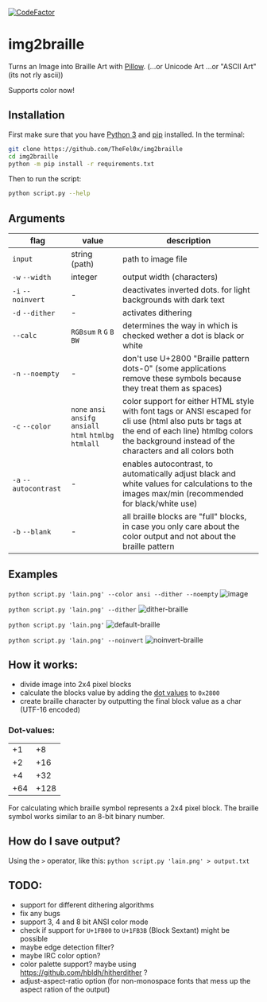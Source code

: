 [![CodeFactor](https://www.codefactor.io/repository/github/thefel0x/img2braille/badge/main)](https://www.codefactor.io/repository/github/thefel0x/img2braille/overview/main)
# img2braille
Turns an Image into Braille Art with [Pillow](https://python-pillow.org/). (...or Unicode Art ...or "ASCII Art" (its not rly ascii))

Supports color now!

## Installation
First make sure that you have [Python 3](https://www.python.org/downloads/) and [pip](https://pip.pypa.io/en/stable/installation/) installed.
In the terminal:
```bash
git clone https://github.com/TheFel0x/img2braille
cd img2braille
python -m pip install -r requirements.txt
```
Then to run the script:
```bash
python script.py --help
```

## Arguments
|flag|value|description|
|--|--|--|
| `input` | string (path) | path to image file |
| `-w` `--width` | integer | output width (characters) |
| `-i` `--noinvert` | - | deactivates inverted dots. for light backgrounds with dark text |
| `-d` `--dither` | - | activates dithering |
| `--calc` | `RGBsum` `R` `G` `B` `BW` | determines the way in which is checked wether a dot is black or white |
| `-n` `--noempty` | - | don\'t use U+2800 "Braille pattern dots-0" (some applications remove these symbols because they treat them as spaces) |
| `-c` `--color` | `none` `ansi` `ansifg` `ansiall` `html` `htmlbg` `htmlall` | color support for either HTML style with font tags or ANSI escaped for cli use (html also puts br tags at the end of each line) htmlbg colors the background instead of the characters and all colors both |
| `-a` `--autocontrast` | - | enables autocontrast, to automatically adjust black and white values for calculations to the images max/min (recommended for black/white use) |
| `-b` `--blank` | - | all braille blocks are "full" blocks, in case you only care about the color output and not about the braille pattern | 

## Examples
`python script.py 'lain.png' --color ansi --dither --noempty`
![image](https://user-images.githubusercontent.com/43345523/143688036-d10ab9b1-4b15-46ac-8796-b80644034d43.png)

`python script.py 'lain.png' --dither`
![dither-braille](https://user-images.githubusercontent.com/43345523/124508661-af5d5e80-ddd0-11eb-82cc-256bace864df.png)

`python script.py 'lain.png'`
![default-braille](https://user-images.githubusercontent.com/43345523/124508597-8fc63600-ddd0-11eb-93d9-3ede4d521f3b.png)

`python script.py 'lain.png' --noinvert`
![noinvert-braille](https://user-images.githubusercontent.com/43345523/124508619-9b196180-ddd0-11eb-9def-b906a5e534c4.png)

## How it works:
- divide image into 2x4 pixel blocks
- calculate the blocks value by adding the [dot values](#Dot-values) to `0x2800`
- create braille character by outputting the final block value as a char (UTF-16 encoded)

### Dot-values:
<table>
  <tr>
    <td> +1 </td>
    <td> +8 </td>
  </tr>
  <tr>
    <td> +2 </td>
    <td> +16 </td>
  </tr>
  <tr>
    <td> +4 </td>
    <td> +32 </td>
  </tr>
  <tr>
    <td> +64 </td>
    <td> +128 </td>
  </tr>
</table> 

For calculating which braille symbol represents a 2x4 pixel block. The braille symbol works similar to an 8-bit binary number.

## How do I save output?
Using the `>` operator, like this:
`python script.py 'lain.png' > output.txt`

## TODO:
- support for different dithering algorithms
- fix any bugs
- support 3, 4 and 8 bit ANSI color mode
- check if support for `U+1FB00` to `U+1FB3B` (Block Sextant) might be possible
- maybe edge detection filter?
- maybe IRC color option?
- color palette support? maybe using https://github.com/hbldh/hitherdither ?
- adjust-aspect-ratio option (for non-monospace fonts that mess up the aspect ration of the output)
